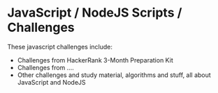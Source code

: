# JavaScript / NodeJS Scripts / Challenges

These javascript challenges include:

* Challenges from HackerRank 3-Month Preparation Kit
* Challenges from ....
* Other challenges and study material, algorithms and stuff, all about JavaScript and NodeJS


